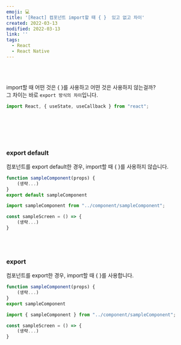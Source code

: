```yaml
---
emoji: 💻
title: '[React] 컴포넌트 import할 때 { }  있고 없고 차이'
created: 2022-03-13
modified: 2022-03-13
link: ''
tags:
  - React
  - React Native
---
```

<br></br>


import할 때 어떤 것은 { }를 사용하고 어떤 것은 사용하지 않는걸까?   
그 차이는 바로 `export 방식의 차이`입니다.
```javascript
import React, { useState, useCallback } from "react";
```
<br></br><br></br>




### export default
컴포넌트를 export default한 경우, import할 때 { }를 사용하지 않습니다.
```javascript highlightLine={4}
function sampleComponent(props) {
    (생략...)
}
export default sampleComponent
```
```javascript highlightLine={1}
import sampleComponent from "../component/sampleComponent";

const sampleScreen = () => {
    (생략...)
}
```
<br></br>

### export
컴포넌트를 export한 경우, import할 때 { }를 사용합니다.
```javascript highlightLine={4}
function sampleComponent(props) {
    (생략...)
}
export sampleComponent
```
```javascript highlightLine={1}
import { sampleComponent } from "../component/sampleComponent";

const sampleScreen = () => {
    (생략...)
}
```

<br></br><br></br>

